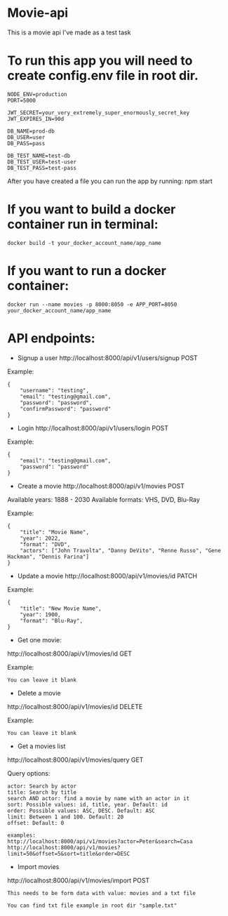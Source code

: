 # Movie-api

This is a movie api I've made as a test task

# To run this app you will need to create config.env file in root dir.

```
NODE_ENV=production
PORT=5000

JWT_SECRET=your_very_extremely_super_enormously_secret_key
JWT_EXPIRES_IN=90d

DB_NAME=prod-db
DB_USER=user
DB_PASS=pass

DB_TEST_NAME=test-db
DB_TEST_USER=test-user
DB_TEST_PASS=test-pass
```

After you have created a file you can run the app by running: npm start

# If you want to build a docker container run in terminal:

```
docker build -t your_docker_account_name/app_name
```

# If you want to run a docker container:

```
docker run --name movies -p 8000:8050 -e APP_PORT=8050 your_docker_account_name/app_name
```

# API endpoints:

- Signup a user
  http://localhost:8000/api/v1/users/signup POST

Example:

```
{
	"username": "testing",
	"email": "testing@gmail.com",
	"password": "password",
	"confirmPassword": "password"
}
```

- Login
  http://localhost:8000/api/v1/users/login POST

Example:

```
{
	"email": "testing@gmail.com",
	"password": "password"
}
```

- Create a movie
  http://localhost:8000/api/v1/movies POST

Available years: 1888 - 2030
Available formats: VHS, DVD, Blu-Ray

Example:

```
{
	"title": "Movie Name",
	"year": 2022,
	"format": "DVD",
	"actors": ["John Travolta", "Danny DeVito", "Renne Russo", "Gene Hackman", "Dennis Farina"]
}
```

- Update a movie
  http://localhost:8000/api/v1/movies/id PATCH

Example:

```
{
	"title": "New Movie Name",
	"year": 1900,
	"format": "Blu-Ray",
}
```

- Get one movie:

http://localhost:8000/api/v1/movies/id GET

Example:

```
You can leave it blank
```

- Delete a movie

http://localhost:8000/api/v1/movies/id DELETE

Example:

```
You can leave it blank
```

- Get a movies list

http://localhost:8000/api/v1/movies/query GET

Query options:

```
actor: Search by actor
title: Search by title
search AND actor: find a movie by name with an actor in it
sort: Possible values: id, title, year. Default: id
order: Possible values: ASC, DESC. Default: ASC
limit: Between 1 and 100. Default: 20
offset: Default: 0

examples:
http://localhost:8000/api/v1/movies?actor=Peter&search=Casa
http://localhost:8000/api/v1/movies?limit=50&offset=5&sort=title&order=DESC
```

- Import movies

http://localhost:8000/api/v1/movies/import POST

```
This needs to be form data with value: movies and a txt file

You can find txt file example in root dir "sample.txt"
```
